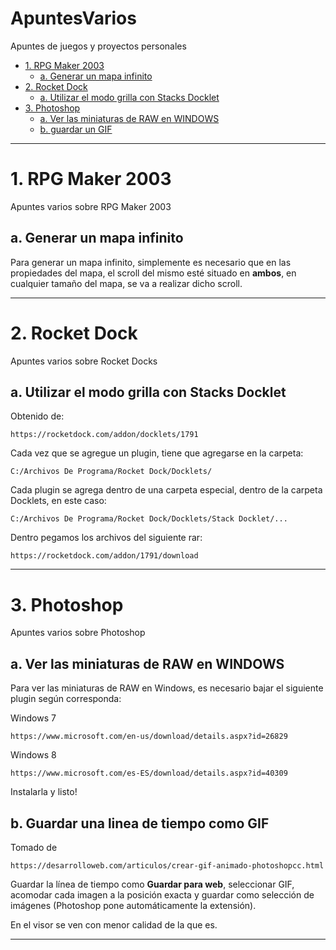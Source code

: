 # ApuntesVarios
Apuntes de juegos y proyectos personales

* [1. RPG Maker 2003](#1RPGMAKER2003)
	* [a. Generar un mapa infinito](#1aMAPAINFINITO)
* [2. Rocket Dock](#2ROCKETDOCK)
	* [a. Utilizar el modo grilla con Stacks Docklet](#2aSTACKDOCKLET)
* [3. Photoshop](#3PHOTOSHOP)
	* [a. Ver las miniaturas de RAW en WINDOWS](#3aVERMINIATURAS)
	* [b. guardar un GIF](#3bGUARDARGIF)


---------------------------------------

<a name="1RPGMAKER2003" />

# 1. RPG Maker 2003

Apuntes varios sobre RPG Maker 2003

<a name="1aMAPAINFINITO" />

## a. Generar un mapa infinito


Para generar un mapa infinito, simplemente es necesario que en las propiedades del mapa, el scroll del mismo esté situado en **ambos**, en cualquier tamaño del mapa, se va a realizar dicho scroll.

---------------------------------------

<a name="2ROCKETDOCK" />

# 2. Rocket Dock

Apuntes varios sobre Rocket Docks

<a name="2aSTACKDOCKLET" />

## a. Utilizar el modo grilla con Stacks Docklet

Obtenido de:

	https://rocketdock.com/addon/docklets/1791

Cada vez que se agregue un plugin, tiene que agregarse en la carpeta:

	C:/Archivos De Programa/Rocket Dock/Docklets/

Cada plugin se agrega dentro de una carpeta especial, dentro de la carpeta Docklets, en este caso:

	C:/Archivos De Programa/Rocket Dock/Docklets/Stack Docklet/...

Dentro pegamos los archivos del siguiente rar:

	https://rocketdock.com/addon/1791/download

---------------------------------------

<a name="3PHOTOSHOP" />

# 3. Photoshop

Apuntes varios sobre Photoshop

<a name="3aVERMINIATURAS" />

## a. Ver las miniaturas de RAW en WINDOWS


Para ver las miniaturas de RAW en Windows, es necesario bajar el siguiente plugin según corresponda:

Windows 7

	https://www.microsoft.com/en-us/download/details.aspx?id=26829

Windows 8

	https://www.microsoft.com/es-ES/download/details.aspx?id=40309

Instalarla y listo!

<a name="3bGUARDARGIF" />

## b. Guardar una linea de tiempo como GIF

Tomado de

	https://desarrolloweb.com/articulos/crear-gif-animado-photoshopcc.html

Guardar la línea de tiempo como **Guardar para web**, seleccionar GIF, acomodar cada imagen a la posición exacta y guardar como selección de imágenes (Photoshop pone automáticamente la extensión).

En el visor se ven con menor calidad de la que es.


---------------------------------------

<a name="" />
<a name="" />
<a name="" />
<a name="" />
<a name="" />
<a name="" />
<a name="" />
<a name="" />
<a name="" />
<a name="" />
<a name="" />
<a name="" />
<a name="" />
<a name="" />
<a name="" />
<a name="" />
<a name="" />
<a name="" />
<a name="" />
<a name="" />
<a name="" />
<a name="" />
<a name="" />
<a name="" />
<a name="" />
<a name="" />
<a name="" />
<a name="" />
<a name="" />
<a name="" />
<a name="" />
<a name="" />
<a name="" />
<a name="" />
<a name="" />
<a name="" />
<a name="" />
<a name="" />
